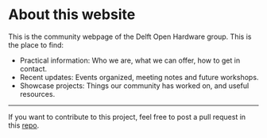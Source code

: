 # About this website
This is the community webpage of the Delft Open Hardware group.
This is the place to find:
- Practical information: Who we are, what we can offer, how to get in contact.
- Recent updates: Events organized, meeting notes and future workshops.
- Showcase projects: Things our community has worked on, and useful resources.
---
If you want to contribute to this project, feel free to post a pull request in this [repo](https://github.com/delftopenhardware/delftopenhardware.github.io).


